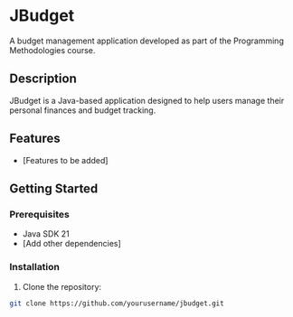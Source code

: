 # JBudget

A budget management application developed as part of the Programming Methodologies course.

## Description

JBudget is a Java-based application designed to help users manage their personal finances and budget tracking.

## Features

- [Features to be added]

## Getting Started

### Prerequisites

- Java SDK 21
- [Add other dependencies]

### Installation

1. Clone the repository:
```bash
git clone https://github.com/yourusername/jbudget.git
```